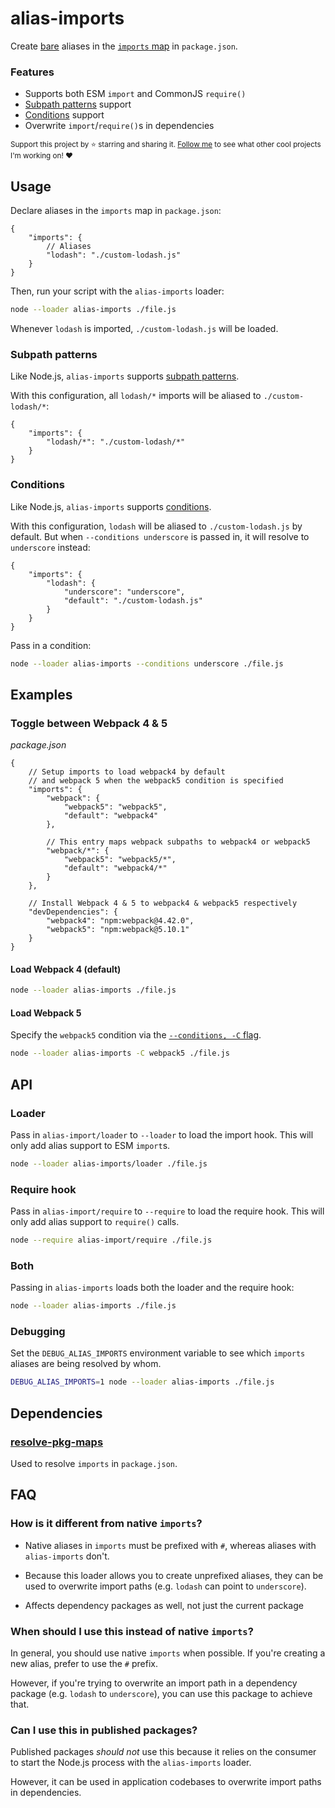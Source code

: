 # alias-imports

Create [bare](https://2ality.com/2022/01/esm-specifiers.html#:~:text=same%20code%20base.-,bare%20specifiers,-are%20paths%20%28without) aliases in the [`imports` map](https://nodejs.org/api/packages.html#imports) in `package.json`.

### Features
- Supports both ESM `import` and CommonJS `require()`
- [Subpath patterns](https://nodejs.org/api/packages.html#subpath-patterns) support
- [Conditions](https://nodejs.org/api/packages.html#resolving-user-conditions) support
- Overwrite `import`/`require()`s in dependencies

<sub>Support this project by ⭐️ starring and sharing it. [Follow me](https://github.com/privatenumber) to see what other cool projects I'm working on! ❤️</sub>

## Usage

Declare aliases in the `imports` map in `package.json`:

```json5
{
    "imports": {
        // Aliases
        "lodash": "./custom-lodash.js"
    }
}
```

Then, run your script with the `alias-imports` loader:
```sh
node --loader alias-imports ./file.js
```

Whenever `lodash` is imported, `./custom-lodash.js` will be loaded.

### Subpath patterns
Like Node.js, `alias-imports` supports [subpath patterns](https://nodejs.org/api/packages.html#subpath-patterns).

With this configuration, all `lodash/*` imports will be aliased to `./custom-lodash/*`:

```json5
{
    "imports": {
        "lodash/*": "./custom-lodash/*"
    }
}
```


### Conditions
Like Node.js, `alias-imports` supports [conditions](https://nodejs.org/api/packages.html#resolving-user-conditions).

With this configuration, `lodash` will be aliased to `./custom-lodash.js` by default. But when `--conditions underscore` is passed in, it will resolve to `underscore` instead:

```json5
{
    "imports": {
        "lodash": {
            "underscore": "underscore",
            "default": "./custom-lodash.js"
        }
    }
}
```

Pass in a condition:
```sh
node --loader alias-imports --conditions underscore ./file.js
```

## Examples

### Toggle between Webpack 4 & 5

_package.json_
```json5
{
    // Setup imports to load webpack4 by default
    // and webpack 5 when the webpack5 condition is specified
    "imports": {
        "webpack": {
            "webpack5": "webpack5",
            "default": "webpack4"
        },

        // This entry maps webpack subpaths to webpack4 or webpack5
        "webpack/*": {
            "webpack5": "webpack5/*",
            "default": "webpack4/*"
        }
    },

    // Install Webpack 4 & 5 to webpack4 & webpack5 respectively
    "devDependencies": {
        "webpack4": "npm:webpack@4.42.0",
        "webpack5": "npm:webpack@5.10.1"
    }
}
```

#### Load Webpack 4 (default)
```sh
node --loader alias-imports ./file.js
```

#### Load Webpack 5
Specify the `webpack5` condition via the [`--conditions, -C` flag](https://nodejs.org/api/cli.html#-ccondition---conditionscondition).
```sh
node --loader alias-imports -C webpack5 ./file.js
```

## API

### Loader

Pass in `alias-import/loader` to `--loader` to load the import hook. This will only add alias support to ESM `import`s.


```sh
node --loader alias-imports/loader ./file.js
```

### Require hook

Pass in `alias-import/require` to `--require` to load the require hook. This will only add alias support to `require()` calls.

```sh
node --require alias-import/require ./file.js
```

### Both

Passing in `alias-imports` loads both the loader and the require hook:

```sh
node --loader alias-imports ./file.js
```

### Debugging
Set the `DEBUG_ALIAS_IMPORTS` environment variable to see which `imports` aliases are being resolved by whom.

```sh
DEBUG_ALIAS_IMPORTS=1 node --loader alias-imports ./file.js
```

## Dependencies

### [resolve-pkg-maps](https://github.com/privatenumber/resolve-pkg-maps)
Used to resolve `imports` in `package.json`.


## FAQ

### How is it different from native `imports`?

- Native aliases in `imports` must be prefixed with `#`, whereas aliases with `alias-imports` don't.

- Because this loader allows you to create unprefixed aliases, they can be used to overwrite import paths (e.g. `lodash` can point to `underscore`).

- Affects dependency packages as well, not just the current package

### When should I use this instead of native `imports`?
In general, you should use native `imports` when possible. If you're creating a new alias, prefer to use the `#` prefix.

However, if you're trying to overwrite an import path in a dependency package (e.g. `lodash` to `underscore`), you can use this package to achieve that.

### Can I use this in published packages?

Published packages _should not_ use this because it relies on the consumer to start the Node.js process with the `alias-imports` loader.

However, it can be used in application codebases to overwrite import paths in dependencies.
